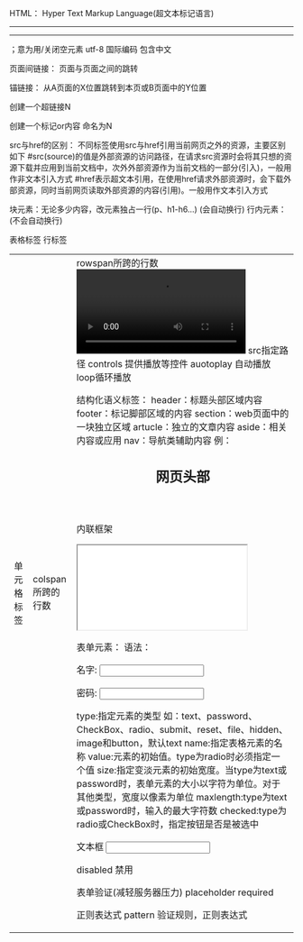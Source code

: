 HTML：
Hyper Text Markup Language(超文本标记语言)

<hr><hr/>；意为用/关闭空元素
utf-8 国际编码 包含中文

页面间链接：
页面与页面之间的跳转

锚链接：
从A页面的X位置跳转到本页或B页面中的Y位置

创建一个超链接N

创建一个标记or内容   命名为N

src与href的区别：
不同标签使用src与href引用当前网页之外的资源，主要区别如下
#src(source)的值是外部资源的访问路径，在请求src资源时会将其只想的资源下载并应用到当前文档中，次外外部资源作为当前文档的一部分(引入)，一般用作非文本引入方式
#href表示超文本引用，在使用href请求外部资源时，会下载外部资源，同时当前网页读取外部资源的内容(引用)。一般用作文本引入方式

块元素：无论多少内容，改元素独占一行(p、h1-h6...) (会自动换行)
行内元素：(不会自动换行)






<table>  表格标签
<tr> 行标签
<td>单元格标签
<td colspan="n">   colspan所跨的行数
<td rowspan="n">  rowspan所跨的行数
<video src="视频路径" controls></video>  src指定路径  controls 提供播放等控件
auotoplay 自动播放
loop循环播放

结构化语义标签：
header：标题头部区域内容
footer：标记脚部区域的内容
section：web页面中的一块独立区域
artucle：独立的文章内容
aside：相关内容或应用
nav：导航类辅助内容
例： <header><h2>网页头部</h2></header>

内联框架
<iframe src="path" > </iframe>


表单元素：
语法：
<form method="post" action="result.html">
<p> 名字: <input name="name" type="text"> </p>
<p> 密码: <input name="pass" type="password"> </p>

type:指定元素的类型 如：text、password、CheckBox、radio、submit、reset、file、hidden、image和button，默认text
name:指定表格元素的名称
value:元素的初始值。type为radio时必须指定一个值
size:指定变淡元素的初始宽度。当type为text或password时，表单元素的大小以字符为单位。对于其他类型，宽度以像素为单位
maxlength:type为text或password时，输入的最大字符数
checked:type为radio或CheckBox时，指定按钮是否是被选中

文本框
<input type="text" >

disabled 禁用


表单验证(减轻服务器压力)
placeholder
required

正则表达式
pattern 验证规则，正则表达式
